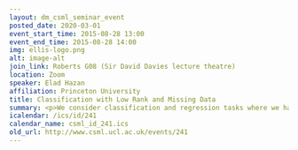 ```yaml
---
layout: dm_csml_seminar_event
posted_date: 2020-03-01
event_start_time: 2015-08-28 13:00
event_end_time: 2015-08-28 14:00
img: ellis-logo.png
alt: image-alt
join_link: Roberts G08 (Sir David Davies lecture theatre)
location: Zoom
speaker: Elad Hazan
affiliation: Princeton University
title: Classification with Low Rank and Missing Data
summary: <p>We consider classification and regression tasks where we have missing<br/>data and assume that the (clean) data resides in a low rank subspace.<br/>We describe an efficient algorithm with provable guarantees for this<br/>setting, as well as a general technique for circumventing<br/>computational hardness via non-reconstructive learning.</p><p>based on joint work with Roi Livni and Yishay Mansour</p><p>bio&#58;<br/>Elad Hazan is researching the automation of the mechanism of<br/>learning and its efficient algorithmic implementation.  He is a member<br/>of the faculty of Princeton University, department of computer<br/>science.<br/></p>
icalendar: /ics/id/241
calendar_name: csml_id_241.ics
old_url: http://www.csml.ucl.ac.uk/events/241
---
```

